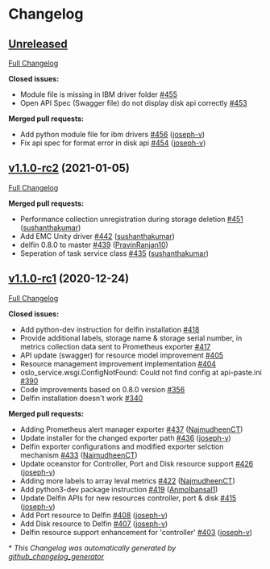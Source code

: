 # Changelog

## [Unreleased](https://github.com/sodafoundation/delfin/tree/HEAD)

[Full Changelog](https://github.com/sodafoundation/delfin/compare/v1.1.0-rc2...HEAD)

**Closed issues:**

- Module file is missing in IBM driver folder [\#455](https://github.com/sodafoundation/delfin/issues/455)
- Open API Spec \(Swagger file\) do not display disk api correctly [\#453](https://github.com/sodafoundation/delfin/issues/453)

**Merged pull requests:**

- Add python module file for ibm drivers [\#456](https://github.com/sodafoundation/delfin/pull/456) ([joseph-v](https://github.com/joseph-v))
- Fix api spec for format error in disk api [\#454](https://github.com/sodafoundation/delfin/pull/454) ([joseph-v](https://github.com/joseph-v))

## [v1.1.0-rc2](https://github.com/sodafoundation/delfin/tree/v1.1.0-rc2) (2021-01-05)

[Full Changelog](https://github.com/sodafoundation/delfin/compare/v1.1.0-rc1...v1.1.0-rc2)

**Merged pull requests:**

- Performance collection unregistration during storage deletion [\#451](https://github.com/sodafoundation/delfin/pull/451) ([sushanthakumar](https://github.com/sushanthakumar))
- Add EMC Unity driver [\#442](https://github.com/sodafoundation/delfin/pull/442) ([sushanthakumar](https://github.com/sushanthakumar))
- delfin 0.8.0 to master [\#439](https://github.com/sodafoundation/delfin/pull/439) ([PravinRanjan10](https://github.com/PravinRanjan10))
- Seperation of task service class [\#435](https://github.com/sodafoundation/delfin/pull/435) ([sushanthakumar](https://github.com/sushanthakumar))

## [v1.1.0-rc1](https://github.com/sodafoundation/delfin/tree/v1.1.0-rc1) (2020-12-24)

[Full Changelog](https://github.com/sodafoundation/delfin/compare/v1.0.0...v1.1.0-rc1)

**Closed issues:**

- Add python-dev instruction for delfin installation [\#418](https://github.com/sodafoundation/delfin/issues/418)
- Provide additional labels, storage name & storage serial number, in metrics collection data sent to Prometheus exporter [\#417](https://github.com/sodafoundation/delfin/issues/417)
- API update \(swagger\) for resource model improvement  [\#405](https://github.com/sodafoundation/delfin/issues/405)
- Resource management improvement implementation [\#404](https://github.com/sodafoundation/delfin/issues/404)
- oslo\_service.wsgi.ConfigNotFound: Could not find config at api-paste.ini [\#390](https://github.com/sodafoundation/delfin/issues/390)
- Code improvements based on 0.8.0 version [\#356](https://github.com/sodafoundation/delfin/issues/356)
- Delfin installation doesn't work  [\#340](https://github.com/sodafoundation/delfin/issues/340)

**Merged pull requests:**

-  Adding Prometheus alert manager exporter [\#437](https://github.com/sodafoundation/delfin/pull/437) ([NajmudheenCT](https://github.com/NajmudheenCT))
- Update installer for the changed exporter path [\#436](https://github.com/sodafoundation/delfin/pull/436) ([joseph-v](https://github.com/joseph-v))
- Delfin exporter configurations and modified  exporter selction mechanism [\#433](https://github.com/sodafoundation/delfin/pull/433) ([NajmudheenCT](https://github.com/NajmudheenCT))
- Update oceanstor for Controller, Port and Disk resource support [\#426](https://github.com/sodafoundation/delfin/pull/426) ([joseph-v](https://github.com/joseph-v))
-  Adding more labels to array leval metrics [\#422](https://github.com/sodafoundation/delfin/pull/422) ([NajmudheenCT](https://github.com/NajmudheenCT))
- Add python3-dev package instruction [\#419](https://github.com/sodafoundation/delfin/pull/419) ([Anmolbansal1](https://github.com/Anmolbansal1))
- Update Delfin APIs for new resources controller, port & disk [\#415](https://github.com/sodafoundation/delfin/pull/415) ([joseph-v](https://github.com/joseph-v))
- Add Port resource to Delfin [\#408](https://github.com/sodafoundation/delfin/pull/408) ([joseph-v](https://github.com/joseph-v))
- Add Disk resource to Delfin [\#407](https://github.com/sodafoundation/delfin/pull/407) ([joseph-v](https://github.com/joseph-v))
- Delfin resource support enhancement for 'controller' [\#403](https://github.com/sodafoundation/delfin/pull/403) ([joseph-v](https://github.com/joseph-v))



\* *This Changelog was automatically generated by [github_changelog_generator](https://github.com/github-changelog-generator/github-changelog-generator)*
